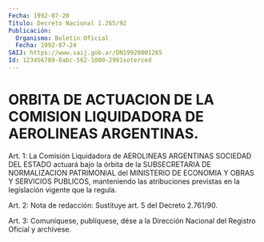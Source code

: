 ```yaml
---
Fecha: 1992-07-20
Título: Decreto Nacional 1.265/92
Publicación:
  Organismo: Boletín Oficial
  Fecha: 1992-07-24
SAIJ: https://www.saij.gob.ar/DN19920001265
Id: 123456789-0abc-562-1000-2991soterced
---
```

# ORBITA DE ACTUACION DE LA COMISION LIQUIDADORA DE AEROLINEAS ARGENTINAS.

<a id="1"></a>
Art.  1:  La  Comisión  Liquidadora  de  AEROLINEAS ARGENTINAS SOCIEDAD DEL ESTADO actuará bajo la órbita de la  SUBSECRETARIA  DE NORMALIZACION  PATRIMONIAL  del  MINISTERIO  DE  ECONOMIA Y OBRAS Y SERVICIOS  PUBLICOS, manteniendo las atribuciones previstas  en  la legislación vigente que la regula.

<a id="2"></a>
Art.  2:  Nota  de  redacción:  Sustituye  art. 5 del Decreto 2.761/90.

<a id="3"></a>
Art. 3: Comuníquese, publíquese, dése a la Dirección Nacional del Registro Oficial y archívese.